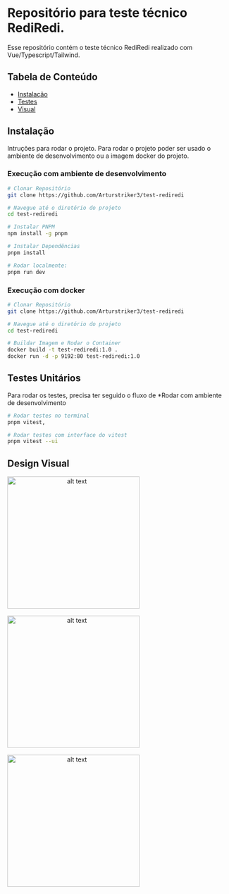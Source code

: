 # Repositório para teste técnico RediRedi.

Esse repositório contém o teste técnico RediRedi realizado com Vue/Typescript/Tailwind.

## Tabela de Conteúdo

- [Instalação](#instalação)
- [Testes](#testes-unitários)
- [Visual](#design-visual)

## Instalação

Intruções para rodar o projeto. Para rodar o projeto poder ser usado o ambiente de desenvolvimento ou a imagem docker do projeto.

### Execução com ambiente de desenvolvimento

```bash
# Clonar Repositório
git clone https://github.com/Arturstriker3/test-rediredi

# Navegue até o diretório do projeto
cd test-rediredi

# Instalar PNPM
npm install -g pnpm

# Instalar Dependências
pnpm install

# Rodar localmente:
pnpm run dev
```

### Execução com docker

```bash
# Clonar Repositório
git clone https://github.com/Arturstriker3/test-rediredi

# Navegue até o diretório do projeto
cd test-rediredi

# Buildar Imagem e Rodar o Container
docker build -t test-rediredi:1.0 .
docker run -d -p 9192:80 test-rediredi:1.0
```

## Testes Unitários

Para rodar os testes, precisa ter seguido o fluxo de \*Rodar com ambiente de desenvolvimento

```bash
# Rodar testes no terminal
pnpm vitest,

# Rodar testes com interface do vitest
pnpm vitest --ui
```

## Design Visual

<div align="center" style="display: flex; flex-direction: column; gap: 16px;">
    <img src="https://github.com/user-attachments/assets/ceab5d71-c712-4bf4-98db-f94b20120d72" alt="alt text" width="300" />
    <img src="https://github.com/user-attachments/assets/ae7e2538-9a65-4531-b136-11c28e5f0d88" alt="alt text" width="300" />
    <img src="https://github.com/user-attachments/assets/6313894b-04bb-453d-afce-6b06c3b0668b" alt="alt text" width="300" />
</div>
